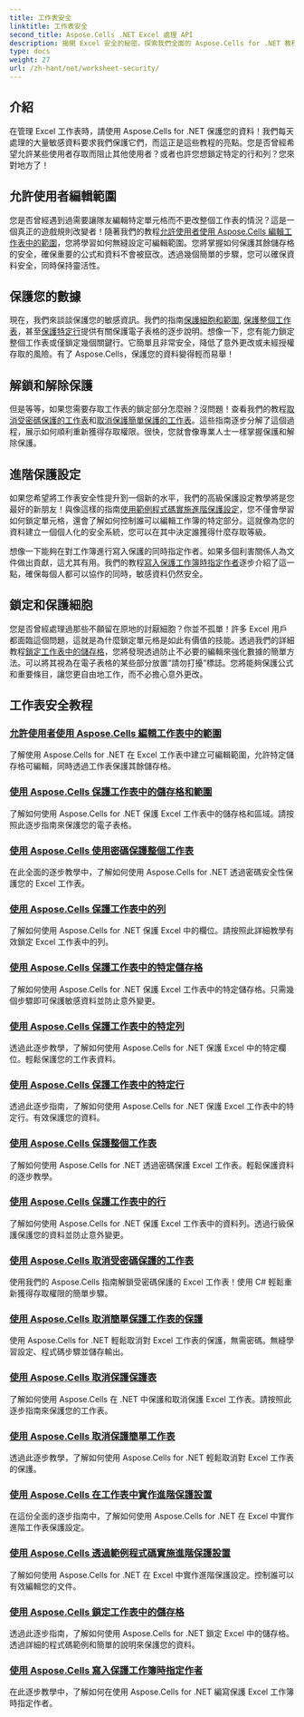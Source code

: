 ```yaml
---
title: 工作表安全
linktitle: 工作表安全
second_title: Aspose.Cells .NET Excel 處理 API
description: 揭開 Excel 安全的秘密。探索我們全面的 Aspose.Cells for .NET 教程，輕鬆保護、編輯和管理您的工作表。
type: docs
weight: 27
url: /zh-hant/net/worksheet-security/
---
```

## 介紹

在管理 Excel 工作表時，請使用 Aspose.Cells for .NET 保護您的資料！我們每天處理的大量敏感資料要求我們保護它們，而這正是這些教程的亮點。您是否曾經希望允許某些使用者存取而阻止其他使用者？或者也許您想鎖定特定的行和列？您來對地方了！

## 允許使用者編輯範圍
您是否曾經遇到過需要讓隊友編輯特定單元格而不更改整個工作表的情況？這是一個真正的遊戲規則改變者！隨著我們的教程[允許使用者使用 Aspose.Cells 編輯工作表中的範圍](./allow-edit-ranges/)，您將學習如何無縫設定可編輯範圍。您將掌握如何保護其餘儲存格的安全，確保重要的公式和資料不會被竄改。透過幾個簡單的步驟，您可以確保資料安全，同時保持靈活性。

## 保護您的數據
現在，我們來談談保護您的敏感資訊。我們的指南[保護細胞和範圍](./protect-cells-and-ranges/), [保護整個工作表](./protect-worksheet/)，甚至[保護特定行](./protect-specific-rows/)提供有關保護電子表格的逐步說明。想像一下，您有能力鎖定整個工作表或僅鎖定幾個關鍵行。它簡單且非常安全，降低了意外更改或未經授權存取的風險。有了 Aspose.Cells，保護您的資料變得輕而易舉！

## 解鎖和解除保護
但是等等，如果您需要存取工作表的鎖定部分怎麼辦？沒問題！查看我們的教程[取消受密碼保護的工作表](./unprotect-password-worksheet/)和[取消保護簡單保護的工作表](./unprotect-simply-protected/)。這些指南逐步分解了這個過程，展示如何順利重新獲得存取權限。很快，您就會像專業人士一樣掌握保護和解除保護。

## 進階保護設定

如果您希望將工作表安全性提升到一個新的水平，我們的高級保護設定教學將是您最好的新朋友！與像這樣的指南[使用範例程式碼實施進階保護設定](./advanced-protection-settings-example-code/)，您不僅會學習如何鎖定單元格，還會了解如何控制誰可以編輯工作簿的特定部分。這就像為您的資料建立一個個人化的安全系統，您可以在其中決定誰獲得什麼存取等級。 

想像一下能夠在對工作簿進行寫入保護的同時指定作者。如果多個利害關係人為文件做出貢獻，這尤其有用。我們的教程[寫入保護工作簿時指定作者](./specify-author-write-protect-workbook/)逐步介紹了這一點，確保每個人都可以協作的同時，敏感資料仍然安全。

## 鎖定和保護細胞

您是否曾經處理過那些不願留在原地的討厭細胞？你並不孤單！許多 Excel 用戶都面臨這個問題，這就是為什麼鎖定單元格是如此有價值的技能。透過我們的詳細教程[鎖定工作表中的儲存格](./lock-cells/)，您將發現透過防止不必要的編輯來強化數據的簡單方法。可以將其視為在電子表格的某些部分放置“請勿打擾”標誌。您將能夠保護公式和重要條目，讓您更自由地工作，而不必擔心意外更改。 

## 工作表安全教程
### [允許使用者使用 Aspose.Cells 編輯工作表中的範圍](./allow-edit-ranges/)
了解使用 Aspose.Cells for .NET 在 Excel 工作表中建立可編輯範圍，允許特定儲存格可編輯，同時透過工作表保護其餘儲存格。
### [使用 Aspose.Cells 保護工作表中的儲存格和範圍](./protect-cells-and-ranges/)
了解如何使用 Aspose.Cells for .NET 保護 Excel 工作表中的儲存格和區域。請按照此逐步指南來保護您的電子表格。
### [使用 Aspose.Cells 使用密碼保護整個工作表](./protect-worksheet-password/)
在此全面的逐步教學中，了解如何使用 Aspose.Cells for .NET 透過密碼安全性保護您的 Excel 工作表。
### [使用 Aspose.Cells 保護工作表中的列](./protect-columns/)
了解如何使用 Aspose.Cells for .NET 保護 Excel 中的欄位。請按照此詳細教學有效鎖定 Excel 工作表中的列。
### [使用 Aspose.Cells 保護工作表中的特定儲存格](./protect-specific-cells/)
了解如何使用 Aspose.Cells for .NET 保護 Excel 工作表中的特定儲存格。只需幾個步驟即可保護敏感資料並防止意外變更。
### [使用 Aspose.Cells 保護工作表中的特定列](./protect-specific-columns/)
透過此逐步教學，了解如何使用 Aspose.Cells for .NET 保護 Excel 中的特定欄位。輕鬆保護您的工作表資料。
### [使用 Aspose.Cells 保護工作表中的特定行](./protect-specific-rows/)
透過此逐步指南，了解如何使用 Aspose.Cells for .NET 保護 Excel 工作表中的特定行。有效保護您的資料。
### [使用 Aspose.Cells 保護整個工作表](./protect-worksheet/)
了解如何使用 Aspose.Cells for .NET 透過密碼保護 Excel 工作表。輕鬆保護資料的逐步教學。
### [使用 Aspose.Cells 保護工作表中的行](./protect-rows/)
了解如何使用 Aspose.Cells for .NET 保護 Excel 工作表中的資料列。透過行級保護保護您的資料並防止意外變更。
### [使用 Aspose.Cells 取消受密碼保護的工作表](./unprotect-password-worksheet/)
使用我們的 Aspose.Cells 指南解鎖受密碼保護的 Excel 工作表！使用 C# 輕鬆重新獲得存取權限的簡單步驟。 
### [使用 Aspose.Cells 取消簡單保護工作表的保護](./unprotect-simply-protected/)
使用 Aspose.Cells for .NET 輕鬆取消對 Excel 工作表的保護，無需密碼。無縫學習設定、程式碼步驟並儲存輸出。
### [使用 Aspose.Cells 取消保護保護表](./unprotect-protect-sheet/)
了解如何使用 Aspose.Cells 在 .NET 中保護和取消保護 Excel 工作表。請按照此逐步指南來保護您的工作表。
### [使用 Aspose.Cells 取消保護簡單工作表](./unprotect-simple-sheet/)
透過此逐步教學，了解如何使用 Aspose.Cells for .NET 輕鬆取消對 Excel 工作表的保護。
### [使用 Aspose.Cells 在工作表中實作進階保護設置](./implement-advanced-protection-settings/)
在這份全面的逐步指南中，了解如何使用 Aspose.Cells for .NET 在 Excel 中實作進階工作表保護設定。
### [使用 Aspose.Cells 透過範例程式碼實施進階保護設置](./advanced-protection-settings-example-code/)
了解如何使用 Aspose.Cells for .NET 在 Excel 中實作進階保護設定。控制誰可以有效編輯您的文件。
### [使用 Aspose.Cells 鎖定工作表中的儲存格](./lock-cells/)
透過此逐步指南，了解如何使用 Aspose.Cells for .NET 鎖定 Excel 中的儲存格。透過詳細的程式碼範例和簡單的說明來保護您的資料。
### [使用 Aspose.Cells 寫入保護工作簿時指定作者](./specify-author-write-protect-workbook/)
在此逐步教學中，了解如何在使用 Aspose.Cells for .NET 編寫保護 Excel 工作簿時指定作者。